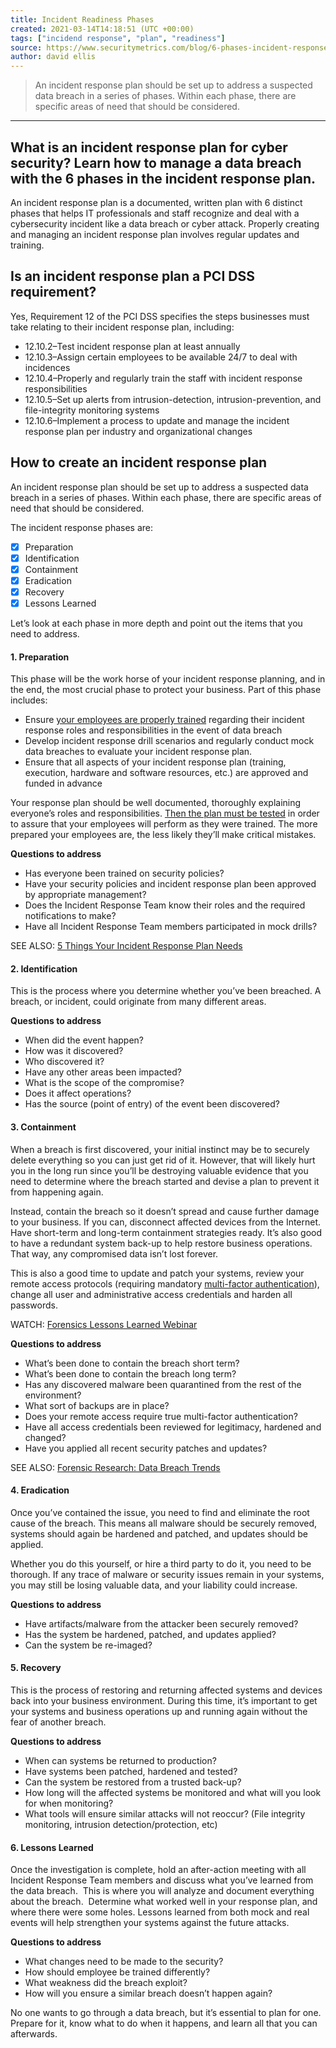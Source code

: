 ```yaml
---
title: Incident Readiness Phases
created: 2021-03-14T14:18:51 (UTC +00:00)
tags: ["incidend response", "plan", "readiness"]
source: https://www.securitymetrics.com/blog/6-phases-incident-response-plan
author: david ellis
---
```


> An incident response plan should be set up to address a suspected data breach in a series of phases. Within each phase, there are specific areas of need that should be considered.

---
## What is an incident response plan for cyber security? Learn how to manage a data breach with the 6 phases in the incident response plan. 

An incident response plan is a documented, written plan with 6 distinct phases that helps IT professionals and staff recognize and deal with a cybersecurity incident like a data breach or cyber attack. Properly creating and managing an incident response plan involves regular updates and training. 

## Is an incident response plan a PCI DSS requirement?

Yes, Requirement 12 of the PCI DSS specifies the steps businesses must take relating to their incident response plan, including: 

- 12.10.2–Test incident response plan at least annually
- 12.10.3–Assign certain employees to be available 24/7 to deal with incidences 
- 12.10.4–Properly and regularly train the staff with incident response responsibilities
- 12.10.5–Set up alerts from intrusion-detection, intrusion-prevention, and file-integrity monitoring systems
- 12.10.6–Implement a process to update and manage the incident response plan per industry and organizational changes

## How to create an incident response plan 

An incident response plan should be set up to address a suspected data breach in a series of phases. Within each phase, there are specific areas of need that should be considered.

The incident response phases are:

- [X]  Preparation
- [X]  Identification
- [X]  Containment
- [X]  Eradication
- [X]  Recovery
- [X]  Lessons Learned

Let’s look at each phase in more depth and point out the items that you need to address.

#### **1\. Preparation**

This phase will be the work horse of your incident response planning, and in the end, the most crucial phase to protect your business. Part of this phase includes:

- Ensure [your employees are properly trained](https://www.securitymetrics.com/security-training) regarding their incident response roles and responsibilities in the event of data breach
- Develop incident response drill scenarios and regularly conduct mock data breaches to evaluate your incident response plan.
- Ensure that all aspects of your incident response plan (training, execution, hardware and software resources, etc.) are approved and funded in advance

Your response plan should be well documented, thoroughly explaining everyone’s roles and responsibilities. [Then the plan must be tested](https://www.securitymetrics.com/blog/employee-data-security-training-tabletop-exercises) in order to assure that your employees will perform as they were trained. The more prepared your employees are, the less likely they’ll make critical mistakes.

 **Questions to address**

- Has everyone been trained on security policies?
- Have your security policies and incident response plan been approved by appropriate management?
- Does the Incident Response Team know their roles and the required notifications to make?
- Have all Incident Response Team members participated in mock drills?

SEE ALSO: [5 Things Your Incident Response Plan Needs](https://www.securitymetrics.com/blog/5-things-your-incident-response-plan-needs)

#### **2\. Identification**

This is the process where you determine whether you’ve been breached. A breach, or incident, could originate from many different areas.

 **Questions to address**

- When did the event happen?
- How was it discovered?
- Who discovered it?
- Have any other areas been impacted?
- What is the scope of the compromise?
- Does it affect operations?
- Has the source (point of entry) of the event been discovered?

#### **3\. Containment**

When a breach is first discovered, your initial instinct may be to securely delete everything so you can just get rid of it. However, that will likely hurt you in the long run since you’ll be destroying valuable evidence that you need to determine where the breach started and devise a plan to prevent it from happening again.

Instead, contain the breach so it doesn’t spread and cause further damage to your business. If you can, disconnect affected devices from the Internet. Have short-term and long-term containment strategies ready. It’s also good to have a redundant system back-up to help restore business operations. That way, any compromised data isn’t lost forever.

This is also a good time to update and patch your systems, review your remote access protocols (requiring mandatory [multi-factor authentication](https://www.securitymetrics.com/blog/new-multi-factor-authentication-clarification-and-supplement-principles-you-should-know)), change all user and administrative access credentials and harden all passwords.

WATCH: [Forensics Lessons Learned Webinar](http://info.securitymetrics.com/2017-forensics-webinar)

 **Questions to address**

- What’s been done to contain the breach short term?
- What’s been done to contain the breach long term?
- Has any discovered malware been quarantined from the rest of the environment?
- What sort of backups are in place?
- Does your remote access require true multi-factor authentication?
- Have all access credentials been reviewed for legitimacy, hardened and changed?
- Have you applied all recent security patches and updates?

SEE ALSO: [Forensic Research: Data Breach Trends](https://www.securitymetrics.com/blog/2017-pci-dss-data-breach-trends)

#### **4\. Eradication**

Once you’ve contained the issue, you need to find and eliminate the root cause of the breach. This means all malware should be securely removed, systems should again be hardened and patched, and updates should be applied.

Whether you do this yourself, or hire a third party to do it, you need to be thorough. If any trace of malware or security issues remain in your systems, you may still be losing valuable data, and your liability could increase.

 **Questions to address**

- Have artifacts/malware from the attacker been securely removed?
- Has the system be hardened, patched, and updates applied?
- Can the system be re-imaged?

#### **5\. Recovery**

This is the process of restoring and returning affected systems and devices back into your business environment. During this time, it’s important to get your systems and business operations up and running again without the fear of another breach.

 **Questions to address**

- When can systems be returned to production?
- Have systems been patched, hardened and tested?
- Can the system be restored from a trusted back-up?
- How long will the affected systems be monitored and what will you look for when monitoring?
- What tools will ensure similar attacks will not reoccur? (File integrity monitoring, intrusion detection/protection, etc)


#### **6\. Lessons Learned**

Once the investigation is complete, hold an after-action meeting with all Incident Response Team members and discuss what you’ve learned from the data breach.  This is where you will analyze and document everything about the breach.  Determine what worked well in your response plan, and where there were some holes. Lessons learned from both mock and real events will help strengthen your systems against the future attacks.

 **Questions to address**

- What changes need to be made to the security?
- How should employee be trained differently?
- What weakness did the breach exploit?
- How will you ensure a similar breach doesn’t happen again?

No one wants to go through a data breach, but it’s essential to plan for one. Prepare for it, know what to do when it happens, and learn all that you can afterwards.

